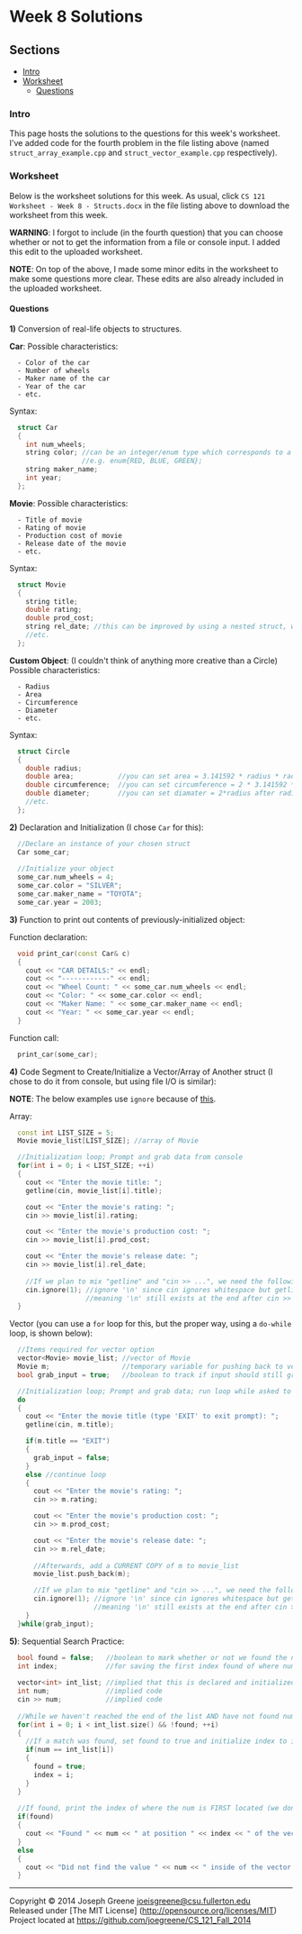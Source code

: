 # Week 8 Solutions

## Sections
- [Intro](#intro)
- [Worksheet](#worksheet)
  - [Questions](#questions)

### Intro
This page hosts the solutions to the questions for this week's worksheet. I've added code for the fourth problem 
in the file listing above (named `struct_array_example.cpp` and `struct_vector_example.cpp` respectively).

### Worksheet
Below is the worksheet solutions for this week. As usual, click `CS 121 
Worksheet - Week 8 - Structs.docx` in the file listing above to download 
the worksheet from this week.

__WARNING__: I forgot to include (in the fourth question) that you can choose whether or not 
to get the information from a file or console input. I added this edit to the uploaded worksheet.

__NOTE__: On top of the above, I made some minor edits in the worksheet to make 
some questions more clear. These edits are also already included in the uploaded worksheet.

#### Questions
__1)__ Conversion of real-life objects to structures.
 
__Car__:
Possible characteristics:
```
  - Color of the car
  - Number of wheels
  - Maker name of the car
  - Year of the car
  - etc.
```

Syntax:
```C++
  struct Car
  {
    int num_wheels;
    string color; //can be an integer/enum type which corresponds to a color code, 
                  //e.g. enum{RED, BLUE, GREEN};
    string maker_name;
    int year;
  };
```

__Movie__:
Possible characteristics:
```
  - Title of movie
  - Rating of movie
  - Production cost of movie
  - Release date of the movie
  - etc.
```

Syntax:
```C++
  struct Movie
  {
    string title;
    double rating;
    double prod_cost;
    string rel_date; //this can be improved by using a nested struct, where "Date" is that struct
    //etc.
  };
```

__Custom Object__: (I couldn't think of anything more creative than a Circle)
Possible characteristics:
```
  - Radius
  - Area
  - Circumference
  - Diameter
  - etc.
```

Syntax:
```C++
  struct Circle
  {
    double radius;
    double area;           //you can set area = 3.141592 * radius * radius after (radius is initialized)
    double circumference;  //you can set circumference = 2 * 3.141592 * radius (after radius is initialized)
    double diameter;       //you can set diamater = 2*radius after radius is initialized
    //etc.
  };
```

__2)__ Declaration and Initialization (I chose `Car` for this):
```C++
  //Declare an instance of your chosen struct
  Car some_car;
  
  //Initialize your object
  some_car.num_wheels = 4;
  some_car.color = "SILVER";
  some_car.maker_name = "TOYOTA";
  some_car.year = 2003;
```

__3)__ Function to print out contents of previously-initialized object:

Function declaration:
```C++
  void print_car(const Car& c)
  {
    cout << "CAR DETAILS:" << endl;
    cout << "------------" << endl;
    cout << "Wheel Count: " << some_car.num_wheels << endl;
    cout << "Color: " << some_car.color << endl;
    cout << "Maker Name: " << some_car.maker_name << endl;
    cout << "Year: " << some_car.year << endl;
  }
```

Function call:
```C++
  print_car(some_car);
```

__4)__ Code Segment to Create/Initialize a Vector/Array of Another struct (I chose to do it from console, but using file I/O is similar):

__NOTE__: The below examples use `ignore` because of [this](http://stackoverflow.com/questions/6649852/getline-not-working-properly-what-could-be-the-reasons).

Array:
```C++
  const int LIST_SIZE = 5;
  Movie movie_list[LIST_SIZE]; //array of Movie

  //Initialization loop; Prompt and grab data from console
  for(int i = 0; i < LIST_SIZE; ++i)
  {
    cout << "Enter the movie title: ";
    getline(cin, movie_list[i].title);

    cout << "Enter the movie's rating: ";
    cin >> movie_list[i].rating;

    cout << "Enter the movie's production cost: ";
    cin >> movie_list[i].prod_cost;

    cout << "Enter the movie's release date: ";
    cin >> movie_list[i].rel_date;
    
    //If we plan to mix "getline" and "cin >> ...", we need the following:
    cin.ignore(1); //ignore '\n' since cin ignores whitespace but getline does not, 
                   //meaning '\n' still exists at the end after cin >> m.rel_date is called
  }
```

Vector (you can use a `for` loop for this, but the proper way, using a `do-while` loop, is shown below):
```C++
  //Items required for vector option
  vector<Movie> movie_list; //vector of Movie
  Movie m;                  //temporary variable for pushing back to vector
  bool grab_input = true;   //boolean to track if input should still grab input from console

  //Initialization loop; Prompt and grab data; run loop while asked to grab input
  do
  {
    cout << "Enter the movie title (type 'EXIT' to exit prompt): ";
    getline(cin, m.title);

    if(m.title == "EXIT")
    {
      grab_input = false;
    }
    else //continue loop
    {
      cout << "Enter the movie's rating: ";
      cin >> m.rating;

      cout << "Enter the movie's production cost: ";
      cin >> m.prod_cost;

      cout << "Enter the movie's release date: ";
      cin >> m.rel_date;
    
      //Afterwards, add a CURRENT COPY of m to movie_list
      movie_list.push_back(m);

      //If we plan to mix "getline" and "cin >> ...", we need the following:
      cin.ignore(1); //ignore '\n' since cin ignores whitespace but getline does not, 
                     //meaning '\n' still exists at the end after cin >> m.rel_date is called
    }
  }while(grab_input);
```

__5)__: Sequential Search Practice:
```C++
  bool found = false;   //boolean to mark whether or not we found the num
  int index;            //for saving the first index found of where num is in the vector
  
  vector<int> int_list; //implied that this is declared and initialized
  int num;              //implied code
  cin >> num;           //implied code
  
  //While we haven't reached the end of the list AND have not found num in int_list
  for(int i = 0; i < int_list.size() && !found; ++i)
  {
    //If a match was found, set found to true and initialize index to i
    if(num == int_list[i])
    {
      found = true;
      index = i;
    }
  }
  
  //If found, print the index of where the num is FIRST located (we don't care about the rest)
  if(found)
  {
    cout << "Found " << num << " at position " << index << " of the vector." << endl;
  }
  else
  {
    cout << "Did not find the value " << num << " inside of the vector." << endl;
  }
```

-------------------------------------------------------------------------------

Copyright &copy; 2014 Joseph Greene <joeisgreene@csu.fullerton.edu>  
Released under [The MIT License] (http://opensource.org/licenses/MIT)  
Project located at <https://github.com/joegreene/CS_121_Fall_2014>